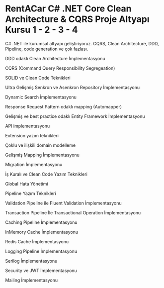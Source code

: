# RentACar C# .NET Core Clean Architecture & CQRS Proje Altyapı Kursu 1 - 2 - 3 - 4

C# .NET ile kurumsal altyapı geliştiriyoruz. CQRS, Clean Architecture, DDD, Pipeline, code generation ve çok fazlası.


DDD odaklı Clean Architecture İmplementasyonu

CQRS (Command Query Responsibility Segregeation)

SOLID ve Clean Code Teknikleri

Ultra Gelişmiş Senkron ve Asenkron Repository İmplementasyonu

Dynamic Search İmplementasyonu

Response Request Pattern odaklı mapping (Automapper)

Gelişmiş ve best practice odaklı Entity Framework İmplementasyonu

API implementasyonu

Extension yazım teknikleri

Çoklu ve ilişkili domain modelleme

Gelişmiş Mapping İmplementasyonu

Migration İmplementasyonu

İş Kuralı ve Clean Code Yazım Teknikleri

Global Hata Yönetimi

Pipeline Yazım Teknikleri

Validation Pipeline ile Fluent Validation İmplementasyonu

Transaction Pipeline İle Transactional Operation İmplementasyonu

Caching Pipeline İmplementasyonu

InMemory Cache İmplementasyonu

Redis Cache İmplementasyonu

Logging Pipeline İmplementasyonu

Serilog İmplementasyonu

Security ve JWT İmplementasyonu

Mailing İmplementasyonu
